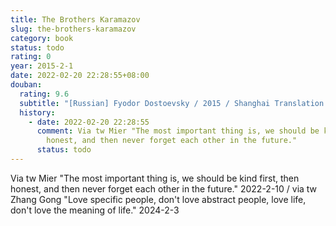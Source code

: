 ```yaml
---
title: The Brothers Karamazov
slug: the-brothers-karamazov
category: book
status: todo
rating: 0
year: 2015-2-1
date: 2022-02-20 22:28:55+08:00
douban:
  rating: 9.6
  subtitle: "[Russian] Fyodor Dostoevsky / 2015 / Shanghai Translation Publishing House"
  history:
    - date: 2022-02-20 22:28:55
      comment: Via tw Mier "The most important thing is, we should be kind first, then
        honest, and then never forget each other in the future."
      status: todo
---
```


Via tw Mier "The most important thing is, we should be kind first, then honest, and then never forget each other in the future." 2022-2-10 / via tw Zhang Gong "Love specific people, don't love abstract people, love life, don't love the meaning of life." 2024-2-3
